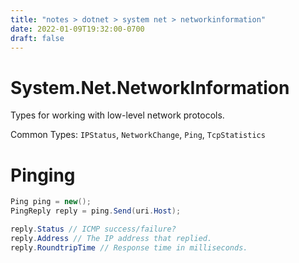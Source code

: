 ```yaml
---
title: "notes > dotnet > system net > networkinformation"
date: 2022-01-09T19:32:00-0700
draft: false
---
```

# System.Net.NetworkInformation
Types for working with low-level network protocols.

Common Types: `IPStatus`, `NetworkChange`, `Ping`, `TcpStatistics`

# Pinging
```cs
Ping ping = new();
PingReply reply = ping.Send(uri.Host);

reply.Status // ICMP success/failure?
reply.Address // The IP address that replied.
reply.RoundtripTime // Response time in milliseconds.
```